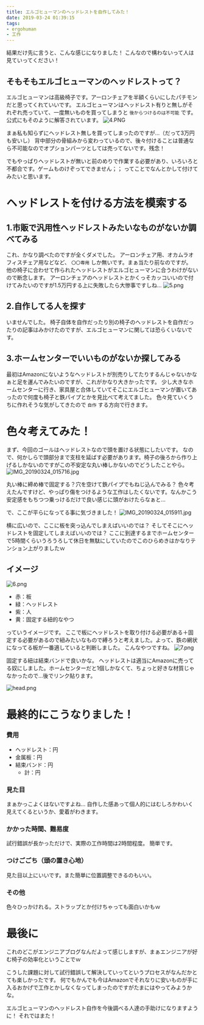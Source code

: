 ```yaml
---
title: エルゴヒューマンのヘッドレストを自作してみた！
date: 2019-03-24 01:39:15
tags: 
- ergohuman
- 工作
---
```


結果だけ先に言うと、こんな感じになりました！
こんなので構わないって人は見ていってください！

## そもそもエルゴヒューマンのヘッドレストって？
エルゴヒューマンは高級椅子です。アーロンチェアを半額くらいにしたパチモンだと思ってくれていいです。
エルゴヒューマンはヘッドレスト有りと無しがそれぞれ売っていて、一度無いものを買ってしまうと `後からつけるのは不可能` です。
公式にもそのように解答されています。
![4.PNG](https://qiita-image-store.s3.amazonaws.com/0/178351/93cdb841-380d-8a2c-626a-915f8626ff7c.png)

まぁ私も知らずにヘッドレスト無しを買ってしまったのですが…（だって3万円も安いし）
背中部分の骨組みから変わっているので、後々付けることは普通なら不可能なのでオプションパーツとしては売ってないです。残念！

でもやっぱりヘッドレストが無いと前のめりで作業する必要があり、いろいろと不都合です。ゲームものけぞってできません；；
ってことでなんとかして付けてみたいと思います。

# ヘッドレストを付ける方法を模索する
## 1.市販で汎用性ヘッドレストみたいなものがないか調べてみる
これ、かなり調べたのですが全くダメでした。
アーロンチェア用、オカムラオフィスチェア用などなど、 `〇〇専用` しか無いです。まぁ当たり前なのですが。
他の椅子に合わせて作られたヘッドレストがエルゴヒューマンに合うわけがないので断念します。
アーロンチェアのヘッドレストとかくっそカッコいいので付けてみたいのですが1.5万円する上に失敗したら大惨事ですしね…
![5.png](https://qiita-image-store.s3.amazonaws.com/0/178351/76c0e055-11d4-3831-2019-2acea3b3ac71.png)

## 2.自作してる人を探す
いませんでした。
椅子自体を自作だったり別の椅子のヘッドレストを自作だったりの記事はみかけたのですが、エルゴヒューマンに関しては恐らくいないです。

## 3.ホームセンターでいいものがないか探してみる
最初はAmazonにないようなヘッドレストが別売りしてたりするんじゃないかなぁと足を運んでみたいのですが、これがかなり大きかったです。
少し大きなホームセンターに行き、家具屋と合体していてそこにエルゴヒューマンが置いてあったので何度も椅子と鉄パイプとかを見比べて考えてました。
色々見ていくうちに作れそうな気がしてきたので `自作` する方向で行きます。

# 色々考えてみた！
まず、今回のゴールはヘッドレストなので頭を置ける状態にしたいです。
なので、何かしらで頭部分まで支柱を延ばす必要があります。椅子の後ろから作り上げるしかないのですがこの不安定な丸い棒しかないのでどうしたことやら。
![IMG_20190324_015716.jpg](https://qiita-image-store.s3.amazonaws.com/0/178351/5f51a95d-1a12-e9ea-2f7b-7cfbe83f48a0.jpeg)

丸い棒に締め棒で固定する？穴を空けて鉄パイプでもねじ込んでみる？
色々考えたんですけど、やっぱり傷をつけるような工作はしたくないです。なんかこう安定感をもちつつ乗っけるだけで良い感じに頭がおけたらなぁと…

で、ここが平らになってる事に気づきました！
![IMG_20190324_015911.jpg](https://qiita-image-store.s3.amazonaws.com/0/178351/11e7d58c-e13a-e7d0-7b56-6abab44f98f3.jpeg)

横に広いので、ここに板を突っ込んでしまえばいいのでは？
そしてそこにヘッドレストを固定してしまえばいいのでは？
ここに到達するまでホームセンターで5時間くらいうろうろして休日を無駄にしていたのでこのひらめきはかなりテンション上がりましたｗ

## イメージ
![6.png](https://qiita-image-store.s3.amazonaws.com/0/178351/d67aefa1-ad87-be93-676c-b969d446b236.png)

* 赤：板
* 緑：ヘッドレスト
* 紫：人
* 黄：固定する紐的なやつ

っていうイメージです。
ここで板にヘッドレストを取り付ける必要がある＋固定する必要があるので紐みたいなもので縛ろうと考えました。よって、鉄の網状になってる板が一番適していると判断しました。
こんなやつですね。
![7.png](https://qiita-image-store.s3.amazonaws.com/0/178351/e31a7861-8288-7871-c00d-589bbd7b32a8.png)

固定する紐は結束バンドで良いかな。
ヘッドレストは適当にAmazonに売ってる奴にしました。ホームセンターだと1個しかなくて、ちょっと好きな材質じゃなかったので…後でリンク貼ります。

![head.png](https://images-na.ssl-images-amazon.com/images/I/61zbmpc1eYL._SX679_.jpg)








# 最終的にこうなりました！

### 費用
* ヘッドレスト：円
* 金属板：円
* 結束バンド：円
  * 計：円

### 見た目
まぁかっこよくはないですよね…
自作した感あって個人的にはむしろかわいく見えてくるというか、愛着がわきます。

### かかった時間、難易度
試行錯誤が長かっただけで、実際の工作時間は2時間程度。
簡単です。

### つけごごち（頭の置き心地）
見た目以上にいいです。また簡単に位置調整できるのもいい。

### その他
色々ひっかけれる。ストラップとか付けちゃっても面白いかもｗ

# 最後に
これのどこがエンジニアブログなんだよって感じしますが、まぁエンジニアが好む椅子の効率化ということでｗ

こうした課題に対して試行錯誤して解決していってというプロセスがなんだかとても楽しかったです。
何でもかんでも今はAmazonでそれなりに安いものが手に入るおかげで工作とかしなくなってしまったのですがたまにはやってみようかな。

エルゴヒューマンのヘッドレスト自作を今後調べる人達の手助けになりますように！
それではまた！